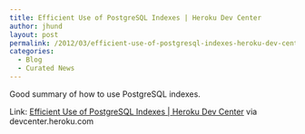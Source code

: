 ```yaml
---
title: Efficient Use of PostgreSQL Indexes | Heroku Dev Center
author: jhund
layout: post
permalink: /2012/03/efficient-use-of-postgresql-indexes-heroku-dev-center/
categories:
  - Blog
  - Curated News
---
```

Good summary of how to use PostgreSQL indexes.

Link: [Efficient Use of PostgreSQL Indexes | Heroku Dev Center][1] via devcenter.heroku.com

 [1]: http://bit.ly/xFbjx0